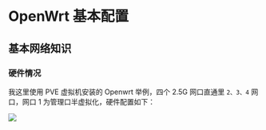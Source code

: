 # OpenWrt 基本配置

## 基本网络知识

### 硬件情况

我这里使用 PVE 虚拟机安装的 Openwrt 举例，四个 2.5G 网口直通里 `2、3、4` 网口，网口 1 为管理口半虚拟化，硬件配置如下：

<img src="https://fastly.jsdelivr.net/gh/HATTER-LONG/Resource@main//images/Embedded-MSH/20230910202847.png"/>
